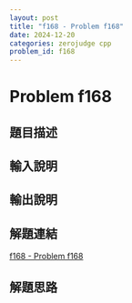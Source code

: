 ```yaml
---
layout: post
title: "f168 - Problem f168"
date: 2024-12-20
categories: zerojudge cpp
problem_id: f168
---
```


# Problem f168

## 題目描述



## 輸入說明



## 輸出說明



## 解題連結

[f168 - Problem f168](https://zerojudge.tw/ShowProblem?problemid=f168)

## 解題思路

